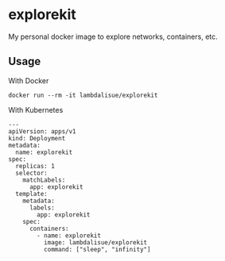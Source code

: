 # explorekit

My personal docker image to explore networks, containers, etc.

## Usage

With Docker

```
docker run --rm -it lambdalisue/explorekit
```

With Kubernetes

```
---
apiVersion: apps/v1
kind: Deployment
metadata:
  name: explorekit
spec:
  replicas: 1
  selector:
    matchLabels:
      app: explorekit
  template:
    metadata:
      labels:
        app: explorekit
    spec:
      containers:
        - name: explorekit
          image: lambdalisue/explorekit
          command: ["sleep", "infinity"]
```
